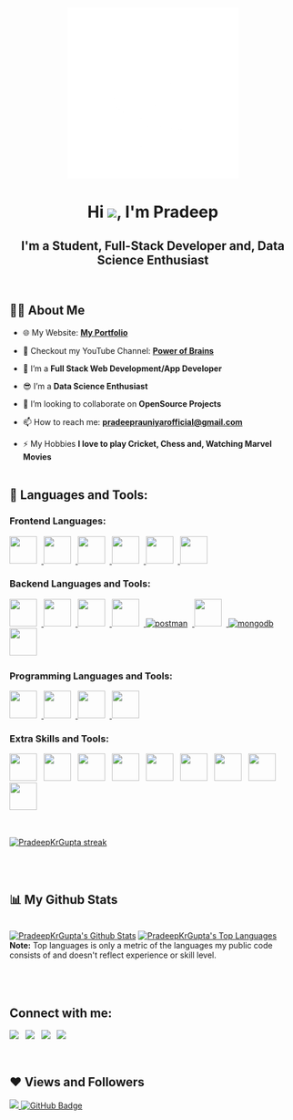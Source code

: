 <p align="center">
  <img src="https://github.com/PradeepKrGupta/ProjectOutputScreenShots/blob/master/Mygithub.gif" alt="Image" style="max-width:100%; height:300px;">
</p>

<h1 align="center">Hi <img src="https://raw.githubusercontent.com/MartinHeinz/MartinHeinz/master/wave.gif" width="30px">, I'm Pradeep</h1>
<h2 align="center">I'm a Student, Full-Stack Developer and, Data Science Enthusiast</h2>
<br>

## 🙋‍♂️ **About Me**

- 🌐 My Website: **[My Portfolio](https://pradeepkrgupta.vercel.app/)**

- 🔭 Checkout my YouTube Channel: **[Power of Brains](https://www.youtube.com/channel/UCzS2cOP4baaVZZiUQkmvCpg)**

- 🌱 I’m a **Full Stack Web Development/App Developer**

- 😎 I’m a **Data Science Enthusiast**

- 👯 I’m looking to collaborate on **OpenSource Projects**

- 📫 How to reach me: **pradeeprauniyarofficial@gmail.com**

- ⚡ My Hobbies **I love to play Cricket, Chess and, Watching Marvel Movies**
  <br><br>

## 🚀 **Languages and Tools:**

<p align="left">
  
  <h3>Frontend Languages: </h3>
    <a href="https://www.w3.org/html/" target="_blank"> <img src="https://img.icons8.com/color/48/000000/html-5.png" width="48" height="48" style="margin-right: 8px;"/> </a> 
    <a href="https://www.w3schools.com/css/" target="_blank"> <img src="https://img.icons8.com/color/48/000000/css3.png" width="48" height="48" style="margin-right: 8px;"/> </a> 
    <a href="https://getbootstrap.com" target="_blank"> <img src="https://img.icons8.com/color/48/000000/bootstrap.png" width="48" height="48" style="margin-right: 8px;"/> </a>
    <a href="https://reactjs.org/" target="_blank"> <img src="https://img.icons8.com/color/48/000000/react-native.png" width="48" height="48" style="margin-right: 8px;"/> </a>
    <a href="https://reactjs.org/" target="_blank"> <img src="https://img.icons8.com/?size=100&id=4PiNHtUJVbLs&format=png&color=000000" width="48" height="48" style="margin-right: 8px;"/> </a>
    <a href="https://developer.mozilla.org/en-US/docs/Web/JavaScript" target="_blank"> <img src="https://img.icons8.com/color/48/000000/javascript.png" width="48" height="48" style="margin-right: 8px;"/> </a>
  
  <h3>Backend Languages and Tools: </h3>
    <a href="https://nodejs.org" target="_blank"> <img src="https://img.icons8.com/color/48/000000/nodejs.png" width="48" height="48" style="margin-right: 8px;"/> </a>
    <a href="https://expressjs.com" target="_blank"> <img src="https://img.icons8.com/?size=48&id=WNoJgbzDr3i2&format=png&color=000000" width="48" height="48" style="margin-right: 8px;"/> </a>
    <a href="https://aws.amazon.com/" target="_blank"> <img src="https://img.icons8.com/?size=48&id=33039&format=png&color=000000" width="48" height="48" style="margin-right: 8px;"/> </a>
    <a href="https://firebase.google.com/" target="_blank"> <img src="https://img.icons8.com/color/48/000000/firebase.png" width="48" height="48" style="margin-right: 8px;"/> </a> 
    <a href="https://postman.com" target="_blank"> <img src="https://www.vectorlogo.zone/logos/getpostman/getpostman-icon.svg" alt="postman" width="48" height="48" style="margin-right: 8px;"/> </a>
    <a href="https://www.mysql.com/" target="_blank"> <img src="https://img.icons8.com/fluent/50/000000/mysql-logo.png" width="48" height="48" style="margin-right: 8px;"/> </a>
    <a href="https://www.mongodb.com/" target="_blank"> <img src="https://img.icons8.com/?size=48&id=tBBf3P8HL0vR&format=png&color=000000" alt="mongodb" width="48" height="48" style="margin-right: 8px;"/> </a>
    <a href="https://www.python.org" target="_blank"> <img src="https://img.icons8.com/color/48/000000/python.png" width="48" height="48" style="margin-right: 8px;"/> </a> 

  <h3>Programming Languages and Tools: </h3>
    <a href="https://docs.oracle.com/en/java/" target="_blank"> <img src="https://img.icons8.com/?size=48&id=13679&format=png&color=000000" width="48" height="48" style="margin-right: 8px;"/> </a>
    <a href="https://docs.python.org/3/" target="_blank"> <img src="https://img.icons8.com/?size=48&id=13441&format=png&color=000000" width="48" height="48" style="margin-right: 8px;"/> </a>
    <a href="https://developer.mozilla.org/en-US/docs/Web/JavaScript" target="_blank"> <img src="https://img.icons8.com/?size=48&id=108784&format=png&color=000000" width="48" height="48" style="margin-right: 8px;"/> </a>
     <a href="https://devdocs.io/cpp/" target="_blank"> <img src="https://img.icons8.com/?size=48&id=40669&format=png&color=000000" width="48" height="48" style="margin-right: 8px;"/> </a>
    
  <h3>Extra Skills and Tools: </h3>
    <span><img src="https://img.icons8.com/fluency/48/000000/picsart.png" width="48" height="48" style="margin-right: 8px;"/></span>
    <span><img src="https://img.icons8.com/fluency/48/000000/filmora.png" width="48" height="48" style="margin-right: 8px;"/></span>
    <span><img src="https://img.icons8.com/color/48/000000/inshot.png" width="48" height="48" style="margin-right: 8px;"/></span>
    <span><img src="https://img.icons8.com/color/48/000000/adobe-photoshop--v1.png" width="48" height="48" style="margin-right: 8px;"/> </span>
    <span href="https://git-scm.com/" target="_blank"> <img src="https://img.icons8.com/color/48/000000/git.png" width="48" height="48" style="margin-right: 8px;"/> </span>
    <span><img src="https://img.icons8.com/color/48/000000/microsoft-powerpoint-2019--v1.png" width="48" height="48" style="margin-right: 8px;"/></span>
    <span><img src="https://img.icons8.com/color/48/000000/microsoft-word-2019--v2.png" width="48" height="48" style="margin-right: 8px;"/></span>
    <span><img src="https://img.icons8.com/color/48/000000/microsoft-excel-2019--v1.png" width="48" height="48" style="margin-right: 8px;"/></span>
    <span><img src="https://upload.wikimedia.org/wikipedia/commons/thumb/9/9a/Visual_Studio_Code_1.35_icon.svg/2048px-Visual_Studio_Code_1.35_icon.svg.png" width="48" height="48" style="margin-right: 8px;"/></span>
</p>


<br>
<p align="left">
    <a href="https://github.com/PradeepKrGupta/github-readme-streak-stats">
        <img title="🔥 Get streak stats for your profile at git.io/streak-stats" alt="PradeepKrGupta streak" src="https://github-readme-streak-stats.herokuapp.com/?user=PradeepKrGupta&theme=black-ice&hide_border=true&stroke=0000&background=060A0CD0"/>
    </a>
</p>
<br><br>

## **📊 My Github Stats**

  <br/>
    <a href="https://github.com/PradeepKrGupta/github-readme-stats"><img alt="PradeepKrGupta's Github Stats" src="https://github-readme-stats.vercel.app/api?username=PradeepKrGupta&show_icons=true&count_private=true&theme=react&hide_border=true&bg_color=0D1117" /></a>
  <a href="https://github.com/PradeepKrGupta/github-readme-stats"><img alt="PradeepKrGupta's Top Languages" src="https://github-readme-stats.vercel.app/api/top-langs/?username=PradeepKrGupta&langs_count=8&count_private=true&layout=compact&theme=react&hide_border=true&bg_color=0D1117" /></a>
  <br/>
  <b>Note:</b> Top languages is only a metric of the languages my public code consists of and doesn't reflect experience or skill level.


<br/>
<br/>

<br/>
<br/>

## **Connect with me:**
<p align="left"
<a href = "https://www.linkedin.com/in/pradeep-kumar-gupta-b696a7234/" target="_blank"><img src="https://img.icons8.com/fluent/48/000000/linkedin.png"/></a>&nbsp;&nbsp;
<a href = "https://twitter.com/Pradeepgupta_39" target="_blank"><img src="https://img.icons8.com/fluent/48/000000/twitter.png"/></a>&nbsp;&nbsp;
<a href = "https://www.instagram.com/pradeeprauniyarofficial/" target="_blank"><img src="https://img.icons8.com/fluent/48/000000/instagram-new.png"/></a>&nbsp;&nbsp;
<a href = "https://www.youtube.com/channel/UCzS2cOP4baaVZZiUQkmvCpg" target="_blank"><img src="https://img.icons8.com/color/48/000000/youtube-play.png"/></a>

</p>

<br>

## **❤ Views and Followers**
<a href="https://github.com/Meghna-DAS/github-profile-views-counter">
    <img src="https://komarev.com/ghpvc/?username=PradeepKrGupta">
</a>
<a href="https://github.com/PradeepKrGupta?tab=followers"><img src="https://img.shields.io/github/followers/PradeepKrGupta?label=Followers&style=social" alt="GitHub Badge"></a>

